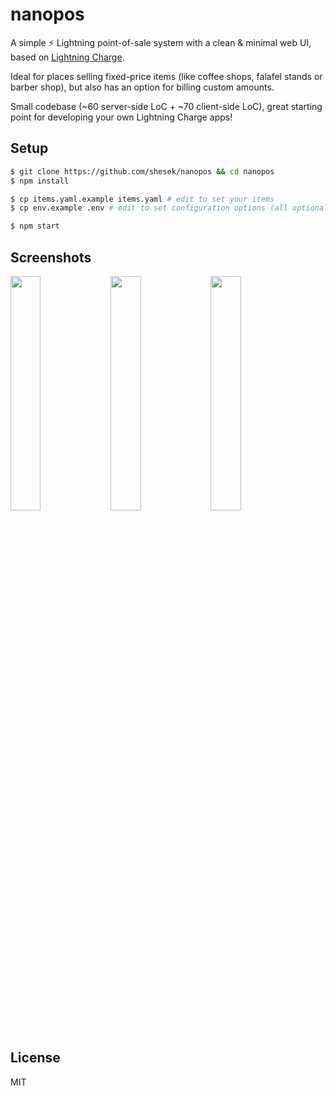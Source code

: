 # nanopos

A simple :zap: Lightning point-of-sale system with a clean & minimal web UI, based on [Lightning Charge](https://github.com/ElementsProject/lightning-charge).

Ideal for places selling fixed-price items (like coffee shops, falafel stands or barber shop), but also has an option for billing custom amounts.

Small codebase (~60 server-side LoC + ~70 client-side LoC), great starting point for developing your own Lightning Charge apps!

## Setup

```bash
$ git clone https://github.com/shesek/nanopos && cd nanopos
$ npm install

$ cp items.yaml.example items.yaml # edit to set your items
$ cp env.example .env # edit to set configuration options (all optional except for CHARGE_TOKEN)

$ npm start
```

## Screenshots

<img src="https://i.imgur.com/puslYKb.png" width="31%"></img>
<img src="https://i.imgur.com/kScuEjG.png" width="31%"></img>
<img src="https://i.imgur.com/qyGz4ey.png" width="31%"></img>

## License

MIT
